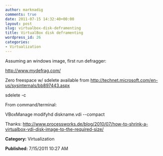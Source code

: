 ```yaml
---
author: marknadig
comments: true
date: 2011-07-15 14:32:40+00:00
layout: post
slug: virtualbox-disk-deframenting
title: VirtualBox disk deframenting
wordpress_id: 26
categories:
- Virtualization
---
```


Assuming an windows image, first run defragger:  

http://www.mydefrag.com/  

  

Zero freespace w/ sdelete available from http://technet.microsoft.com/en-us/sysinternals/bb897443.aspx  

sdelete -c   

  

From command/terminal:  

VBoxManage modifyhd diskname.vdi --compact  

  

Thanks:
http://www.processworks.de/blog/2010/07/how-to-shrink-a-virtualbox-vdi-disk-image-to-the-required-size/


**Category:** Virtualization

**Published:** 7/15/2011 10:27 AM

